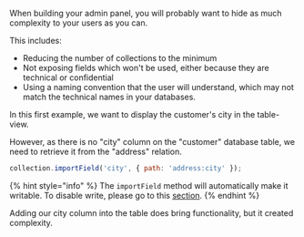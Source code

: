 When building your admin panel, you will probably want to hide as much complexity to your users as you can.

This includes:

- Reducing the number of collections to the minimum
- Not exposing fields which won't be used, either because they are technical or confidential
- Using a naming convention that the user will understand, which may not match the technical names in your databases.

In this first example, we want to display the customer's city in the table-view.

However, as there is no "city" column on the "customer" database table, we need to retrieve it from the "address" relation.

```javascript
collection.importField('city', { path: 'address:city' });
```

{% hint style="info" %}
The `importField` method will automatically make it writable.
To disable write, please go to this [section](write.md).
{% endhint %}

Adding our city column into the table does bring functionality, but it created complexity.
